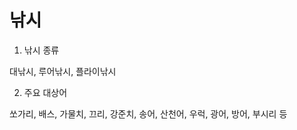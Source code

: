 낚시
===

1. 낚시 종류

대낚시, 루어낚시, 플라이낚시

2. 주요 대상어


쏘가리, 배스, 가물치, 끄리, 강준치, 송어, 산천어, 우럭, 광어, 방어, 부시리 등



